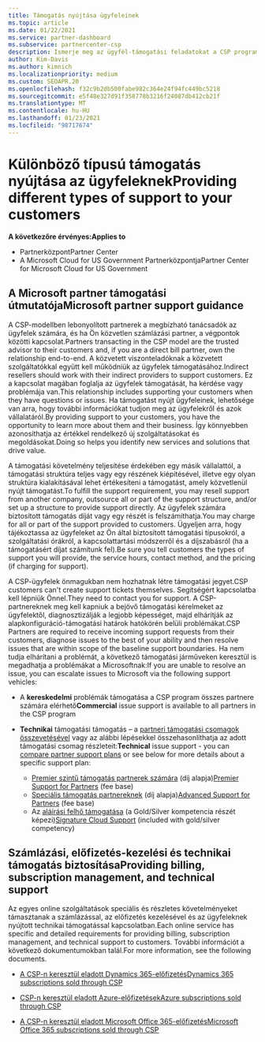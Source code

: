 ```yaml
---
title: Támogatás nyújtása ügyfeleinek
ms.topic: article
ms.date: 01/22/2021
ms.service: partner-dashboard
ms.subservice: partnercenter-csp
description: Ismerje meg az ügyfél-támogatási feladatokat a CSP programban részt vevő partnerek számára. A számlázási, előfizetés-kezelési és technikai problémák támogatását fedezi.
author: Kim-Davis
ms.author: kimnich
ms.localizationpriority: medium
ms.custom: SEOAPR.20
ms.openlocfilehash: f32c9b2db500fabe982c364e24f94fc449bc5218
ms.sourcegitcommit: e5f48e327d91f358778b3216f24087db412cb21f
ms.translationtype: MT
ms.contentlocale: hu-HU
ms.lasthandoff: 01/23/2021
ms.locfileid: "98717674"
---
```

# <a name="providing-different-types-of-support-to-your-customers"></a><span data-ttu-id="b6c63-104">Különböző típusú támogatás nyújtása az ügyfeleknek</span><span class="sxs-lookup"><span data-stu-id="b6c63-104">Providing different types of support to your customers</span></span>

<span data-ttu-id="b6c63-105">**A következőre érvényes:**</span><span class="sxs-lookup"><span data-stu-id="b6c63-105">**Applies to**</span></span>

-  <span data-ttu-id="b6c63-106">Partnerközpont</span><span class="sxs-lookup"><span data-stu-id="b6c63-106">Partner Center</span></span>
-  <span data-ttu-id="b6c63-107">A Microsoft Cloud for US Government Partnerközpontja</span><span class="sxs-lookup"><span data-stu-id="b6c63-107">Partner Center for Microsoft Cloud for US Government</span></span>


## <a name="microsoft-partner-support-guidance"></a><span data-ttu-id="b6c63-108">A Microsoft partner támogatási útmutatója</span><span class="sxs-lookup"><span data-stu-id="b6c63-108">Microsoft partner support guidance</span></span>

<span data-ttu-id="b6c63-109">A CSP-modellben lebonyolított partnerek a megbízható tanácsadók az ügyfelek számára, és ha Ön közvetlen számlázási partner, a végpontok közötti kapcsolat.</span><span class="sxs-lookup"><span data-stu-id="b6c63-109">Partners transacting in the CSP model are the trusted advisor to their customers and, if you are a direct bill partner, own the relationship end-to-end.</span></span> <span data-ttu-id="b6c63-110">A közvetett viszonteladóknak a közvetett szolgáltatókkal együtt kell működniük az ügyfelek támogatásához.</span><span class="sxs-lookup"><span data-stu-id="b6c63-110">Indirect resellers should work with their indirect providers to support customers.</span></span> <span data-ttu-id="b6c63-111">Ez a kapcsolat magában foglalja az ügyfelek támogatását, ha kérdése vagy problémája van.</span><span class="sxs-lookup"><span data-stu-id="b6c63-111">This relationship includes supporting your customers when they have questions or issues.</span></span> <span data-ttu-id="b6c63-112">Ha támogatást nyújt ügyfeleinek, lehetősége van arra, hogy további információkat tudjon meg az ügyfelekről és azok vállalatáról.</span><span class="sxs-lookup"><span data-stu-id="b6c63-112">By providing support to your customers, you have the opportunity to learn more about them and their business.</span></span> <span data-ttu-id="b6c63-113">Így könnyebben azonosíthatja az értékkel rendelkező új szolgáltatásokat és megoldásokat.</span><span class="sxs-lookup"><span data-stu-id="b6c63-113">Doing so helps you identify new services and solutions that drive value.</span></span>

<span data-ttu-id="b6c63-114">A támogatási követelmény teljesítése érdekében egy másik vállalattól, a támogatási struktúra teljes vagy egy részének kiépítésével, illetve egy olyan struktúra kialakításával lehet értékesíteni a támogatást, amely közvetlenül nyújt támogatást.</span><span class="sxs-lookup"><span data-stu-id="b6c63-114">To fulfill the support requirement, you may resell support from another company, outsource all or part of the support structure, and/or set up a structure to provide support directly.</span></span> <span data-ttu-id="b6c63-115">Az ügyfelek számára biztosított támogatás díját vagy egy részét is felszámíthatja.</span><span class="sxs-lookup"><span data-stu-id="b6c63-115">You may charge for all or part of the support provided to customers.</span></span> <span data-ttu-id="b6c63-116">Ügyeljen arra, hogy tájékoztassa az ügyfeleket az Ön által biztosított támogatási típusokról, a szolgáltatási órákról, a kapcsolattartási módszerről és a díjszabásról (ha a támogatásért díjat számítunk fel).</span><span class="sxs-lookup"><span data-stu-id="b6c63-116">Be sure you tell customers the types of support you will provide, the service hours, contact method, and the pricing (if charging for support).</span></span>

<span data-ttu-id="b6c63-117">A CSP-ügyfelek önmagukban nem hozhatnak létre támogatási jegyet.</span><span class="sxs-lookup"><span data-stu-id="b6c63-117">CSP customers can't create support tickets themselves.</span></span> <span data-ttu-id="b6c63-118">Segítségért kapcsolatba kell lépniük Önnel.</span><span class="sxs-lookup"><span data-stu-id="b6c63-118">They need to contact you for support.</span></span> <span data-ttu-id="b6c63-119">A CSP-partnereknek meg kell kapniuk a bejövő támogatási kérelmeket az ügyfelektől, diagnosztizálják a legjobb képességet, majd elhárítják az alapkonfiguráció-támogatási határok hatókörén belüli problémákat.</span><span class="sxs-lookup"><span data-stu-id="b6c63-119">CSP Partners are required to receive incoming support requests from their customers, diagnose issues to the best of your ability and then resolve issues that are within scope of the baseline support boundaries.</span></span> <span data-ttu-id="b6c63-120">Ha nem tudja elhárítani a problémát, a következő támogatási járműveken keresztül is megadhatja a problémákat a Microsoftnak:</span><span class="sxs-lookup"><span data-stu-id="b6c63-120">If you are unable to resolve an issue, you can escalate issues to Microsoft via the following support vehicles:</span></span>

- <span data-ttu-id="b6c63-121">A **kereskedelmi** problémák támogatása a CSP program összes partnere számára elérhető</span><span class="sxs-lookup"><span data-stu-id="b6c63-121">**Commercial** issue support is available to all partners in the CSP program</span></span>

- <span data-ttu-id="b6c63-122">**Technikai** támogatási támogatás – a [partneri támogatási csomagok összevetésével](https://partner.microsoft.com/support/partnersupport) vagy az alábbi lépésekkel összehasonlíthatja az adott támogatási csomag részleteit:</span><span class="sxs-lookup"><span data-stu-id="b6c63-122">**Technical** issue support - you can [compare partner support plans](https://partner.microsoft.com/support/partnersupport) or see below for more details about a specific support plan:</span></span>

  - <span data-ttu-id="b6c63-123">[Premier szintű támogatás partnerek számára](https://partner.microsoft.com/support/microsoft-services-premier-support) (díj alapja)</span><span class="sxs-lookup"><span data-stu-id="b6c63-123">[Premier Support for Partners](https://partner.microsoft.com/support/microsoft-services-premier-support) (fee base)</span></span>
  - <span data-ttu-id="b6c63-124">[Speciális támogatás partnereknek](https://partner.microsoft.com/support/advanced-cloud-support) (díj alapja)</span><span class="sxs-lookup"><span data-stu-id="b6c63-124">[Advanced Support for Partners](https://partner.microsoft.com/support/advanced-cloud-support) (fee base)</span></span>
  - <span data-ttu-id="b6c63-125">Az [aláírási felhő támogatása](https://docs.microsoft.com/partner-center/manage-your-partner-network-benefits) (a Gold/Silver kompetencia részét képezi)</span><span class="sxs-lookup"><span data-stu-id="b6c63-125">[Signature Cloud Support](https://docs.microsoft.com/partner-center/manage-your-partner-network-benefits) (included with gold/silver competency)</span></span>

## <a name="providing-billing-subscription-management-and-technical-support"></a><span data-ttu-id="b6c63-126">Számlázási, előfizetés-kezelési és technikai támogatás biztosítása</span><span class="sxs-lookup"><span data-stu-id="b6c63-126">Providing billing, subscription management, and technical support</span></span> 

<span data-ttu-id="b6c63-127">Az egyes online szolgáltatások speciális és részletes követelményeket támasztanak a számlázással, az előfizetés kezelésével és az ügyfeleknek nyújtott technikai támogatással kapcsolatban.</span><span class="sxs-lookup"><span data-stu-id="b6c63-127">Each online service has specific and detailed requirements for providing billing, subscription management, and technical support to customers.</span></span> <span data-ttu-id="b6c63-128">További információt a következő dokumentumokban talál.</span><span class="sxs-lookup"><span data-stu-id="b6c63-128">For more information, see the following documents.</span></span>

- [<span data-ttu-id="b6c63-129">A CSP-n keresztül eladott Dynamics 365-előfizetés</span><span class="sxs-lookup"><span data-stu-id="b6c63-129">Dynamics 365 subscriptions sold through CSP</span></span>](https://www.microsoftpartnercommunity.com/t5/CSP/Microsoft-Partner-Support-Guidance/m-p/5262#M30)

- [<span data-ttu-id="b6c63-130">CSP-n keresztül eladott Azure-előfizetések</span><span class="sxs-lookup"><span data-stu-id="b6c63-130">Azure subscriptions sold through CSP</span></span>](https://www.microsoftpartnercommunity.com/t5/CSP/Microsoft-Partner-Support-Guidance/m-p/5263#M31)

- [<span data-ttu-id="b6c63-131">A CSP-n keresztül eladott Microsoft Office 365-előfizetés</span><span class="sxs-lookup"><span data-stu-id="b6c63-131">Microsoft Office 365 subscriptions sold through CSP</span></span>](https://www.microsoftpartnercommunity.com/t5/CSP/Microsoft-Partner-Support-Guidance/m-p/5264#M32)



 

 



